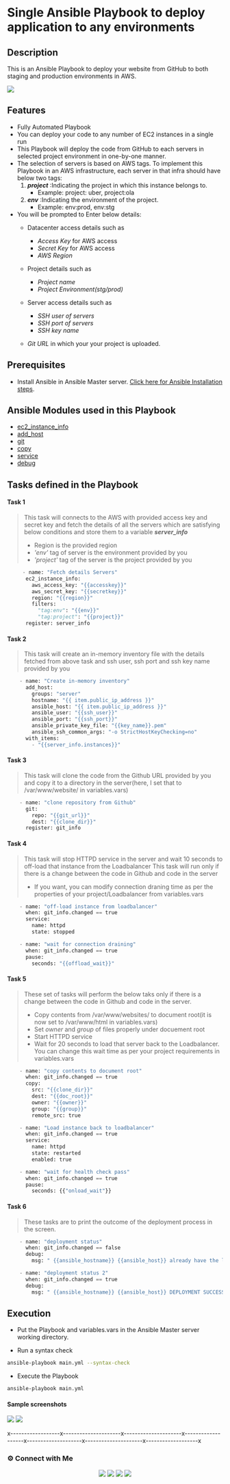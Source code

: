 # Single Ansible Playbook to deploy application to any environments

## Description

This is an Ansible Playbook to deploy your website from GitHub to both staging and production environments in AWS.

![](https://i.ibb.co/stN9K4b/deployment.png)

## Features

- Fully Automated Playbook
- You can deploy your code to any number of EC2 instances in a single run
- This Playbook will deploy the code from GitHub to each servers in selected project environment in one-by-one manner.
- The selection of servers is based on AWS tags. To implement this Playbook in an AWS infrastructure, each server in that infra should have below two tags:
  1. ***project*** :Indicating the project in which this instance belongs to.
      - Example: project: uber,  project:ola
  2. ***env*** :Indicating the environment of the project.
      - Example: env:prod, env:stg
- You will be prompted to Enter below details:
  - Datacenter access details such as
    -  *Access Key* for AWS access
    -  *Secret Key* for AWS access
    -  *AWS Region*

  - Project details such as
    - *Project name*
    - *Project Environment(stg/prod)*

  - Server access details such as
    - *SSH user of servers*
    - *SSH port of servers*
    - *SSH key name*
  - *Git URL* in which your your project is uploaded.

## Prerequisites

- Install Ansible in Ansible Master server. [Click here for Ansible Installation steps](https://docs.ansible.com/ansible/latest/installation_guide/intro_installation.html).

 ## Ansible Modules used in this Playbook
- [ec2_instance_info](https://docs.ansible.com/ansible/latest/collections/community/aws/ec2_instance_info_module.html)
- [add_host](https://docs.ansible.com/ansible/latest/collections/ansible/builtin/add_host_module.html)
- [git](https://docs.ansible.com/ansible/latest/collections/ansible/builtin/git_module.html)
- [copy](https://docs.ansible.com/ansible/latest/collections/ansible/builtin/copy_module.html)
- [service](https://docs.ansible.com/ansible/latest/collections/ansible/builtin/service_module.html)
- [debug](https://docs.ansible.com/ansible/latest/collections/ansible/builtin/debug_module.html)

 ## Tasks defined in the Playbook

 #### Task 1
>This task will connects to the AWS with provided access key and secret key and fetch the details of all the servers which are satisfying below conditions and store them to a variable ***server_info***
> - Region is the provided region
> - *'env'* tag of server is the environment provided by you
> - *'project'* tag of the server is the project provided by you 
 
```python
     - name: "Fetch details Servers"  
      ec2_instance_info:
        aws_access_key: "{{accesskey}}"
        aws_secret_key: "{{secretkey}}"
        region: "{{region}}"
        filters:
          "tag:env": "{{env}}"
          "tag:project": "{{project}}"
      register: server_info
```
      
#### Task 2
>This task will create an in-memory inventory file with the details fetched from above task and ssh user, ssh port and ssh key name provided by you
     
```python
    - name: "Create in-memory inventory"
      add_host:
        groups: "server"
        hostname: "{{ item.public_ip_address }}"
        ansible_host: "{{ item.public_ip_address }}"
        ansible_user: "{{ssh_user}}"
        ansible_port: "{{ssh_port}}"
        ansible_private_key_file: "{{key_name}}.pem"
        ansible_ssh_common_args: "-o StrictHostKeyChecking=no"
      with_items:
        - "{{server_info.instances}}"
```

  #### Task 3
  
  > This task will clone the code from the Github URL provided by you and copy it to a directory in the server(here, I set that to /var/www/website/ in variables.vars)

```python
    - name: "clone repository from Github"
      git:
        repo: "{{git_url}}"
        dest: "{{clone_dir}}"
      register: git_info
  ```
  #### Task 4
  
>This task will stop HTTPD service in the server and wait 10 seconds to off-load that instance from the Loadbalancer
>This task will run only if there is a change between the code in Github and code in the server
> - If you want, you can modify connection draning time as per the properties of your project/Loadbalancer from variables.vars
  
```python
    - name: "off-load instance from loadbalancer"
      when: git_info.changed == true
      service:
        name: httpd
        state: stopped

    - name: "wait for connection draining"
      when: git_info.changed == true
      pause:
        seconds: "{{offload_wait}}"
```
  #### Task 5
  
>These set of tasks will perform the below taks only if there is a change between the code in Github and code in the server.
>   - Copy contents from /var/www/websites/ to document root(it is now set to /var/www/html in variables.vars)
>   - Set *owner* and *group* of files properly under docuement root
>   - Start HTTPD service
>   - Wait for 20 seconds to load that server back to the Loadbalancer. You can change this wait time as per your project requirements in variables.vars

```python
    - name: "copy contents to document root"
      when: git_info.changed == true
      copy:
        src: "{{clone_dir}}"
        dest: "{{doc_root}}"
        owner: "{{owner}}"
        group: "{{group}}"
        remote_src: true 

    - name: "Load instance back to loadbalancer"
      when: git_info.changed == true
      service:
        name: httpd
        state: restarted
        enabled: true

    - name: "wait for health check pass"
      when: git_info.changed == true
      pause:
        seconds: {{"onload_wait"}}

```
  #### Task 6

>These tasks are to print the outcome of the deployment process in the screen.

```python
    - name: "deployment status"
      when: git_info.changed == false
      debug:
        msg: " {{ansible_hostname}} {{ansible_host}} already have the latest version"

    - name: "deployment status 2"
      when: git_info.changed == true
      debug:
        msg: " {{ansible_hostname}} {{ansible_host}} DEPLOYMENT SUCCESSFULL"
```
 ## Execution
 - Put the Playbook and variables.vars in the Ansible Master server working directory.


 - Run a syntax check

```bash
ansible-playbook main.yml --syntax-check
```
 - Execute the Playbook

```bash
ansible-playbook main.yml
```

#### Sample screenshots

![](https://i.ibb.co/zfYmmqz/1.png)
![](https://i.ibb.co/YRRwd5P/2.png)

x------------------x---------------------x---------------------x-------------------x--------------------x---------------------x-------------------x

### ⚙️ Connect with Me 

<p align="center">
<a href="mailto:dilshad.lalu@gmail.com"><img src="https://img.shields.io/badge/Gmail-D14836?style=for-the-badge&logo=gmail&logoColor=white"/></a>
<a href="https://www.linkedin.com/in/dilshadkp/"><img src="https://img.shields.io/badge/LinkedIn-0077B5?style=for-the-badge&logo=linkedin&logoColor=white"/></a> 
<a href="https://www.instagram.com/dilshad_a.k.a_lalu/"><img src="https://img.shields.io/badge/Instagram-E4405F?style=for-the-badge&logo=instagram&logoColor=white"/></a>
<a href="https://wa.me/%2B919567344212?text=This%20message%20from%20GitHub."><img src="https://img.shields.io/badge/WhatsApp-25D366?style=for-the-badge&logo=whatsapp&logoColor=white"/></a><br />
